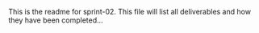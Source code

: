 This is the readme for sprint-02. This file will list all deliverables and how they have been completed...
